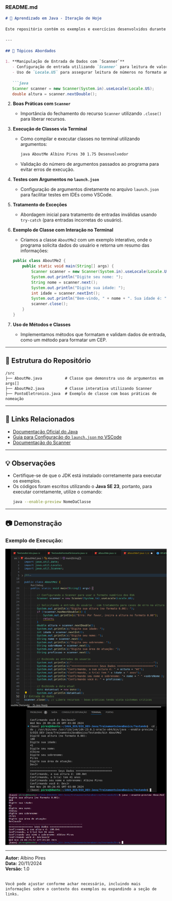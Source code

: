 ### README.md

```markdown
# 📘 Aprendizado em Java - Iteração de Hoje

Este repositório contém os exemplos e exercícios desenvolvidos durante a prática de programação em Java no dia **20/11/2024**. O foco foi explorar conceitos importantes da linguagem, como manipulação de entrada de dados, scanner, classes, métodos, e boas práticas para testes no terminal e IDEs.

---

## 📝 Tópicos Abordados

1. **Manipulação de Entrada de Dados com `Scanner`**
   - Configuração de entrada utilizando `Scanner` para leitura de valores do tipo `int`, `double`, e `String`.
   - Uso de `Locale.US` para assegurar leitura de números no formato americano (ponto decimal).

   ```java
   Scanner scanner = new Scanner(System.in).useLocale(Locale.US);
   double altura = scanner.nextDouble();
   ```

2. **Boas Práticas com `Scanner`**
   - Importância do fechamento do recurso `Scanner` utilizando `.close()` para liberar recursos.

3. **Execução de Classes via Terminal**
   - Como compilar e executar classes no terminal utilizando argumentos:
     ```bash
     java AboutMe Albino Pires 30 1.75 Desenvolvedor
     ```
   - Validação do número de argumentos passados ao programa para evitar erros de execução.

4. **Testes com Argumentos no `launch.json`**
   - Configuração de argumentos diretamente no arquivo `launch.json` para facilitar testes em IDEs como VSCode.

5. **Tratamento de Exceções**
   - Abordagem inicial para tratamento de entradas inválidas usando `try-catch` (para entradas incorretas do usuário).

6. **Exemplo de Classe com Interação no Terminal**
   - Criamos a classe `AboutMe2` com um exemplo interativo, onde o programa solicita dados do usuário e retorna um resumo das informações:

   ```java
   public class AboutMe2 {
       public static void main(String[] args) {
           Scanner scanner = new Scanner(System.in).useLocale(Locale.US);
           System.out.println("Digite seu nome: ");
           String nome = scanner.next();
           System.out.println("Digite sua idade: ");
           int idade = scanner.nextInt();
           System.out.println("Bem-vindo, " + nome + ". Sua idade é: " + idade);
           scanner.close();
       }
   }
   ```

7. **Uso de Métodos e Classes**
   - Implementamos métodos que formatam e validam dados de entrada, como um método para formatar um CEP.

---

## 📂 Estrutura do Repositório

```
/src
├── AboutMe.java          # Classe que demonstra uso de argumentos em args[]
├── AboutMe2.java         # Classe interativa utilizando Scanner
├── PontoEletronico.java  # Exemplo de classe com boas práticas de nomeação
```

---

## 🔗 Links Relacionados

- [Documentação Oficial do Java](https://docs.oracle.com/javase/8/docs/)
- [Guia para Configuração do `launch.json` no VSCode](https://code.visualstudio.com/docs/editor/debugging)
- [Documentação do Scanner](https://docs.oracle.com/javase/8/docs/api/java/util/Scanner.html)

---

## 💡 Observações

- Certifique-se de que o JDK está instalado corretamente para executar os exemplos.
- Os códigos foram escritos utilizando o **Java SE 23**, portanto, para executar corretamente, utilize o comando:
  ```bash
  java --enable-preview NomeDaClasse
  ```
---

## 📷 Demonstração

### Exemplo de Execução:

![Demonstração](aboutme2_demo.png)

---

**Autor:** Albino Pires  
**Data:** 20/11/2024  
**Versão:** 1.0
```

Você pode ajustar conforme achar necessário, incluindo mais informações sobre o contexto dos exemplos ou expandindo a seção de links.